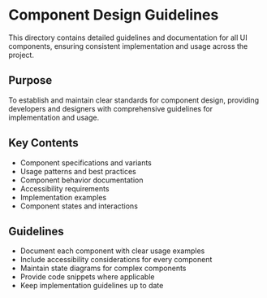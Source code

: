 # Component Design Guidelines

This directory contains detailed guidelines and documentation for all UI components, ensuring consistent implementation and usage across the project.

## Purpose

To establish and maintain clear standards for component design, providing developers and designers with comprehensive guidelines for implementation and usage.

## Key Contents

- Component specifications and variants
- Usage patterns and best practices
- Component behavior documentation
- Accessibility requirements
- Implementation examples
- Component states and interactions

## Guidelines

- Document each component with clear usage examples
- Include accessibility considerations for every component
- Maintain state diagrams for complex components
- Provide code snippets where applicable
- Keep implementation guidelines up to date

